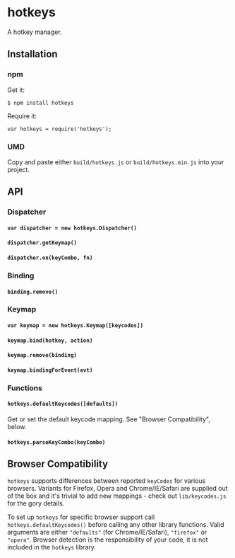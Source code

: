 # hotkeys

A hotkey manager.

## Installation

### npm

Get it:

	$ npm install hotkeys

Require it:

	var hotkeys = require('hotkeys');

### UMD

Copy and paste either `build/hotkeys.js` or `build/hotkeys.min.js` into your project.

## API

### Dispatcher

#### `var dispatcher = new hotkeys.Dispatcher()`

#### `dispatcher.getKeymap()`

#### `dispatcher.on(keyCombo, fn)`

### Binding

#### `binding.remove()`

### Keymap

#### `var keymap = new hotkeys.Keymap([keycodes])`

#### `keymap.bind(hotkey, action)`

#### `keymap.remove(binding)`

#### `keymap.bindingForEvent(evt)`

### Functions

#### `hotkeys.defaultKeycodes([defaults])`

Get or set the default keycode mapping. See "Browser Compatibility", below.

#### `hotkeys.parseKeyCombo(keyCombo)`

## Browser Compatibility

`hotkeys` supports differences between reported `keyCodes` for various browsers. Variants for Firefox, Opera and Chrome/IE/Safari are supplied out of the box and it's trivial to add new mappings - check out `lib/keycodes.js` for the gory details.

To set up `hotkeys` for specific browser support call `hotkeys.defaultKeycodes()` before calling any other library functions. Valid arguments are either `"defaults"` (for Chrome/IE/Safari), `"firefox"` or `"opera"`. Browser detection is the responsibility of your code, it is not included in the `hotkeys` library.